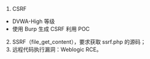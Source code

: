 1. CSRF
  - DVWA-High 等级
  - 使用 Burp 生成 CSRF 利用 POC
2. SSRF（file_get_content），要求获取 ssrf.php 的源码；
3. 远程代码执行漏洞：Weblogic RCE。